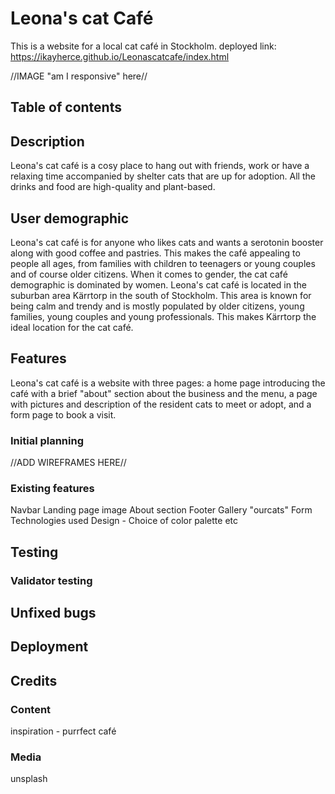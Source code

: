 # Leona's cat Café
This is a website for a local cat café in Stockholm.
deployed link: https://ikayherce.github.io/Leonascatcafe/index.html 

 //IMAGE "am I responsive" here//
 
 ## Table of contents
 
 ## Description 
 Leona's cat café is a cosy place to hang out with friends, work or have a relaxing time accompanied by shelter cats that are up for adoption. All the drinks and food are high-quality and plant-based. 

## User demographic
Leona's cat café is for anyone who likes cats and wants a serotonin booster along with good coffee and pastries. This makes the café appealing to people all ages, from families with children to teenagers or young couples and of course older citizens. When it comes to gender, the cat café demographic is dominated by women. 
 Leona's cat café is located in the suburban area Kärrtorp in the south of Stockholm. This area is known for being calm and trendy and is mostly populated by older citizens, young families, young couples and young professionals. This makes Kärrtorp the ideal location for the cat café.      
 

## Features
Leona's cat café is a website with three pages: a home page introducing the café with a brief "about" section about the business and the menu, a page with pictures and description of the resident cats to meet or adopt, and a form page to book a visit. 
### Initial planning

//ADD WIREFRAMES HERE//

### Existing features
Navbar
Landing page image
About section
Footer
Gallery "ourcats"
Form 
Technologies used
Design - Choice of color palette etc
## Testing

### Validator testing

## Unfixed bugs

## Deployment

## Credits
### Content
inspiration - purrfect café
### Media
unsplash

